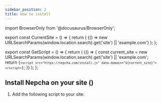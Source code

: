 ```yaml
---
sidebar_position: 2
title: How to install
---
```

import BrowserOnly from '@docusaurus/BrowserOnly';

export const CurrentSite = () => {
  return (
    <BrowserOnly>
      {() =>  new URLSearchParams(window.location.search).get('site') || 'example.com'}
    </BrowserOnly>
  );
};

export const GetScript = () => {
  return (
    <BrowserOnly>
      {() => {
        const current_site = new URLSearchParams(window.location.search).get('site') || 'example.com';
        return <code>{`<script src="https://nepcha.com/install.js" data-domain="${current_site}"></script>`}</code>;
      }}
    </BrowserOnly>
  );
};




<h2> Install Nepcha on your site (<CurrentSite/>)</h2>

1. Add the following script to your site:

<GetScript/>
